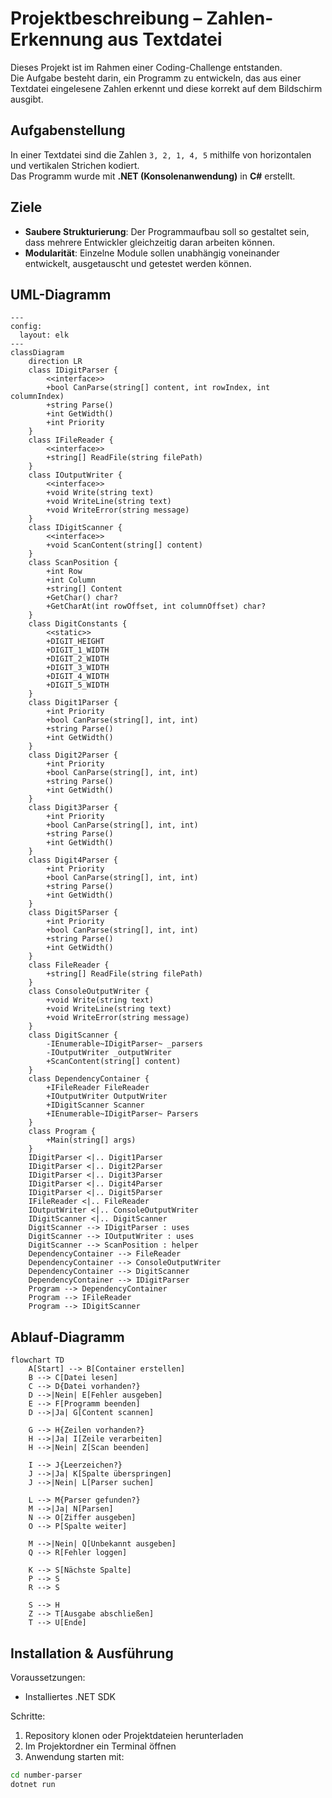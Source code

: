 # Projektbeschreibung – Zahlen-Erkennung aus Textdatei

Dieses Projekt ist im Rahmen einer Coding-Challenge entstanden.  
Die Aufgabe besteht darin, ein Programm zu entwickeln, das aus einer Textdatei eingelesene Zahlen erkennt und diese korrekt auf dem Bildschirm ausgibt.

## Aufgabenstellung

In einer Textdatei sind die Zahlen `3, 2, 1, 4, 5` mithilfe von horizontalen und vertikalen Strichen kodiert.  
Das Programm wurde mit **.NET (Konsolenanwendung)** in **C#** erstellt.

## Ziele

- **Saubere Strukturierung**: Der Programmaufbau soll so gestaltet sein, dass mehrere Entwickler gleichzeitig daran arbeiten können.  
- **Modularität**: Einzelne Module sollen unabhängig voneinander entwickelt, ausgetauscht und getestet werden können.  

## UML-Diagramm

```mermaid
---
config:
  layout: elk
---
classDiagram
    direction LR
    class IDigitParser {
        <<interface>>
        +bool CanParse(string[] content, int rowIndex, int columnIndex)
        +string Parse()
        +int GetWidth()
        +int Priority
    }
    class IFileReader {
        <<interface>>
        +string[] ReadFile(string filePath)
    }
    class IOutputWriter {
        <<interface>>
        +void Write(string text)
        +void WriteLine(string text)
        +void WriteError(string message)
    }
    class IDigitScanner {
        <<interface>>
        +void ScanContent(string[] content)
    }
    class ScanPosition {
        +int Row
        +int Column
        +string[] Content
        +GetChar() char?
        +GetCharAt(int rowOffset, int columnOffset) char?
    }
    class DigitConstants {
        <<static>>
        +DIGIT_HEIGHT
        +DIGIT_1_WIDTH
        +DIGIT_2_WIDTH
        +DIGIT_3_WIDTH
        +DIGIT_4_WIDTH
        +DIGIT_5_WIDTH
    }
    class Digit1Parser {
        +int Priority
        +bool CanParse(string[], int, int)
        +string Parse()
        +int GetWidth()
    }
    class Digit2Parser {
        +int Priority
        +bool CanParse(string[], int, int)
        +string Parse()
        +int GetWidth()
    }
    class Digit3Parser {
        +int Priority
        +bool CanParse(string[], int, int)
        +string Parse()
        +int GetWidth()
    }
    class Digit4Parser {
        +int Priority
        +bool CanParse(string[], int, int)
        +string Parse()
        +int GetWidth()
    }
    class Digit5Parser {
        +int Priority
        +bool CanParse(string[], int, int)
        +string Parse()
        +int GetWidth()
    }
    class FileReader {
        +string[] ReadFile(string filePath)
    }
    class ConsoleOutputWriter {
        +void Write(string text)
        +void WriteLine(string text)
        +void WriteError(string message)
    }
    class DigitScanner {
        -IEnumerable~IDigitParser~ _parsers
        -IOutputWriter _outputWriter
        +ScanContent(string[] content)
    }
    class DependencyContainer {
        +IFileReader FileReader
        +IOutputWriter OutputWriter
        +IDigitScanner Scanner
        +IEnumerable~IDigitParser~ Parsers
    }
    class Program {
        +Main(string[] args)
    }
    IDigitParser <|.. Digit1Parser
    IDigitParser <|.. Digit2Parser
    IDigitParser <|.. Digit3Parser
    IDigitParser <|.. Digit4Parser
    IDigitParser <|.. Digit5Parser
    IFileReader <|.. FileReader
    IOutputWriter <|.. ConsoleOutputWriter
    IDigitScanner <|.. DigitScanner
    DigitScanner --> IDigitParser : uses
    DigitScanner --> IOutputWriter : uses
    DigitScanner --> ScanPosition : helper
    DependencyContainer --> FileReader
    DependencyContainer --> ConsoleOutputWriter
    DependencyContainer --> DigitScanner
    DependencyContainer --> IDigitParser
    Program --> DependencyContainer
    Program --> IFileReader
    Program --> IDigitScanner
```

## Ablauf-Diagramm

```mermaid
flowchart TD
    A[Start] --> B[Container erstellen]
    B --> C[Datei lesen]
    C --> D{Datei vorhanden?}
    D -->|Nein| E[Fehler ausgeben]
    E --> F[Programm beenden]
    D -->|Ja| G[Content scannen]

    G --> H{Zeilen vorhanden?}
    H -->|Ja| I[Zeile verarbeiten]
    H -->|Nein| Z[Scan beenden]

    I --> J{Leerzeichen?}
    J -->|Ja| K[Spalte überspringen]
    J -->|Nein| L[Parser suchen]

    L --> M{Parser gefunden?}
    M -->|Ja| N[Parsen]
    N --> O[Ziffer ausgeben]
    O --> P[Spalte weiter]

    M -->|Nein| Q[Unbekannt ausgeben]
    Q --> R[Fehler loggen]

    K --> S[Nächste Spalte]
    P --> S
    R --> S

    S --> H
    Z --> T[Ausgabe abschließen]
    T --> U[Ende]
```
## Installation & Ausführung

Voraussetzungen:
- Installiertes .NET SDK

Schritte:

1. Repository klonen oder Projektdateien herunterladen
2. Im Projektordner ein Terminal öffnen
3. Anwendung starten mit:
```bash
cd number-parser
dotnet run
```
